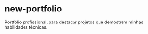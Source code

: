 # new-portfolio
Portfólio profissional, para destacar projetos que demostrem minhas habilidades técnicas.
